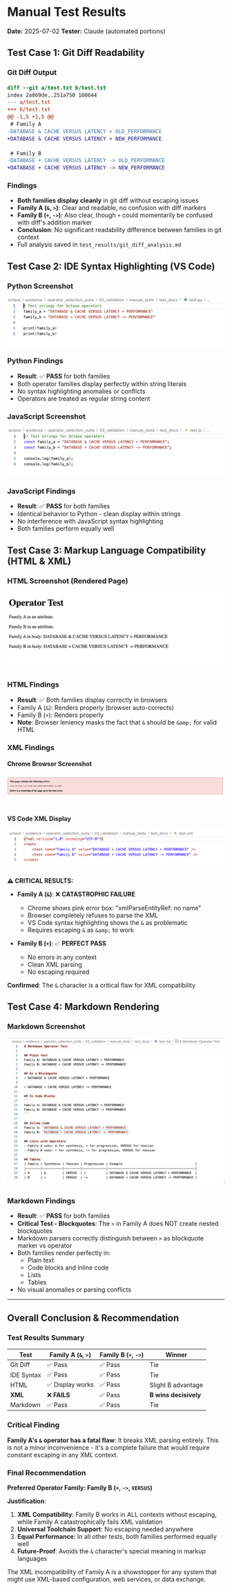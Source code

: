# Manual Test Results

**Date:** 2025-07-02
**Tester:** Claude (automated portions)

## Test Case 1: Git Diff Readability

### Git Diff Output

```diff
diff --git a/test.txt b/test.txt
index 2a869de..251a750 100644
--- a/test.txt
+++ b/test.txt
@@ -1,5 +1,5 @@
 # Family A
-DATABASE & CACHE VERSUS LATENCY > OLD_PERFORMANCE
+DATABASE & CACHE VERSUS LATENCY > NEW_PERFORMANCE
 
 # Family B
-DATABASE + CACHE VERSUS LATENCY -> OLD_PERFORMANCE
+DATABASE + CACHE VERSUS LATENCY -> NEW_PERFORMANCE
```

### Findings

*   **Both families display cleanly** in git diff without escaping issues
*   **Family A (`&`, `>`)**: Clear and readable, no confusion with diff markers
*   **Family B (`+`, `->`)**: Also clear, though `+` could momentarily be confused with diff's addition marker
*   **Conclusion**: No significant readability difference between families in git context
*   Full analysis saved in `test_results/git_diff_analysis.md`

## Test Case 2: IDE Syntax Highlighting (VS Code)

### Python Screenshot

![Python syntax highlighting](test_results/vs-code-python-screenshot.png)

### Python Findings

*   **Result**: ✅ **PASS** for both families
*   Both operator families display perfectly within string literals
*   No syntax highlighting anomalies or conflicts
*   Operators are treated as regular string content

### JavaScript Screenshot

![JavaScript syntax highlighting](test_results/vs-code-javascript-screenshot.png)

### JavaScript Findings

*   **Result**: ✅ **PASS** for both families
*   Identical behavior to Python - clean display within strings
*   No interference with JavaScript syntax highlighting
*   Both families perform equally well

## Test Case 3: Markup Language Compatibility (HTML & XML)

### HTML Screenshot (Rendered Page)

![HTML rendering](test_results/html-screenshot.png)

### HTML Findings

*   **Result**: ✅ Both families display correctly in browsers
*   Family A (`&`): Renders properly (browser auto-corrects)
*   Family B (`+`): Renders properly
*   **Note**: Browser leniency masks the fact that `&` should be `&amp;` for valid HTML

### XML Findings

#### Chrome Browser Screenshot
![XML error in Chrome](test_results/xml-screenshot-google-chrome.png)

#### VS Code XML Display
![XML in VS Code](test_results/xml-screenshot-vscode.png)

**⚠️ CRITICAL RESULTS:**

*   **Family A (`&`)**: ❌ **CATASTROPHIC FAILURE**
    - Chrome shows pink error box: "xmlParseEntityRef: no name"
    - Browser completely refuses to parse the XML
    - VS Code syntax highlighting shows the `&` as problematic
    - Requires escaping `&` as `&amp;` to work
    
*   **Family B (`+`)**: ✅ **PERFECT PASS**
    - No errors in any context
    - Clean XML parsing
    - No escaping required

**Confirmed**: The `&` character is a critical flaw for XML compatibility

## Test Case 4: Markdown Rendering

### Markdown Screenshot

![Markdown rendering in VS Code](test_results/markdown-screenshot.png)

### Markdown Findings

*   **Result**: ✅ **PASS** for both families
*   **Critical Test - Blockquotes**: The `>` in Family A does NOT create nested blockquotes
*   Markdown parsers correctly distinguish between `>` as blockquote marker vs operator
*   Both families render perfectly in:
    - Plain text
    - Code blocks and inline code
    - Lists
    - Tables
*   No visual anomalies or parsing conflicts

---

## Overall Conclusion & Recommendation

### Test Results Summary

| Test | Family A (`&`, `>`) | Family B (`+`, `->`) | Winner |
|------|---------------------|----------------------|---------|
| Git Diff | ✅ Pass | ✅ Pass | Tie |
| IDE Syntax | ✅ Pass | ✅ Pass | Tie |
| HTML | ✅ Display works | ✅ Pass | Slight B advantage |
| **XML** | ❌ **FAILS** | ✅ Pass | **B wins decisively** |
| Markdown | ✅ Pass | ✅ Pass | Tie |

### Critical Finding

**Family A's `&` operator has a fatal flaw**: It breaks XML parsing entirely. This is not a minor inconvenience - it's a complete failure that would require constant escaping in any XML context.

### Final Recommendation

**Preferred Operator Family: Family B (`+`, `->`, `VERSUS`)**

**Justification**: 
1. **XML Compatibility**: Family B works in ALL contexts without escaping, while Family A catastrophically fails XML validation
2. **Universal Toolchain Support**: No escaping needed anywhere
3. **Equal Performance**: In all other tests, both families performed equally well
4. **Future-Proof**: Avoids the `&` character's special meaning in markup languages

The XML incompatibility of Family A is a showstopper for any system that might use XML-based configuration, web services, or data exchange.

